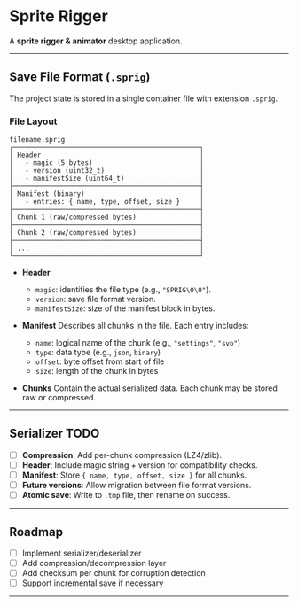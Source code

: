 # Sprite Rigger

A **sprite rigger & animator** desktop application.

---

## Save File Format (`.sprig`)

The project state is stored in a single container file with extension `.sprig`.

### File Layout

```
filename.sprig
┌───────────────────────────────────────────────┐
│ Header                                        │
│   - magic (5 bytes)                           │
│   - version (uint32_t)                        │
│   - manifestSize (uint64_t)                   │
├───────────────────────────────────────────────┤
│ Manifest (binary)                             │
│   - entries: { name, type, offset, size }     │
├───────────────────────────────────────────────┤
│ Chunk 1 (raw/compressed bytes)                │
├───────────────────────────────────────────────┤
│ Chunk 2 (raw/compressed bytes)                │
├───────────────────────────────────────────────┤
│ ...                                           │
└───────────────────────────────────────────────┘
```

- **Header**
  - `magic`: identifies the file type (e.g., `"SPRIG\0\0"`).
  - `version`: save file format version.
  - `manifestSize`: size of the manifest block in bytes.

- **Manifest**
  Describes all chunks in the file. Each entry includes:
  - `name`: logical name of the chunk (e.g., `"settings"`, `"svo"`)
  - `type`: data type (e.g., `json`, `binary`)
  - `offset`: byte offset from start of file
  - `size`: length of the chunk in bytes

- **Chunks**
  Contain the actual serialized data. Each chunk may be stored raw or compressed.

---

## Serializer TODO

- [ ] **Compression**: Add per-chunk compression (LZ4/zlib).
- [ ] **Header**: Include magic string + version for compatibility checks.
- [ ] **Manifest**: Store `{ name, type, offset, size }` for all chunks.
- [ ] **Future versions**: Allow migration between file format versions.
- [ ] **Atomic save**: Write to `.tmp` file, then rename on success.

---

## Roadmap

- [ ] Implement serializer/deserializer
- [ ] Add compression/decompression layer
- [ ] Add checksum per chunk for corruption detection
- [ ] Support incremental save if necessary

---